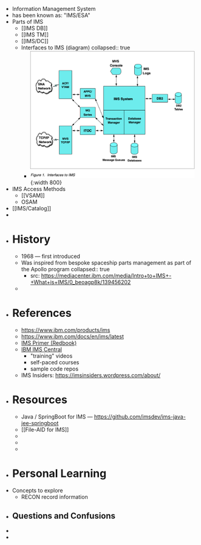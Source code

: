 - Information Management System
- has been known as: "IMS/ESA"
- Parts of IMS
	- [[IMS DB]]
	- [[IMS TM]]
	- [[IMS/DC]]
	- Interfaces to IMS (diagram)
	  collapsed:: true
		- ![image.png](../assets/image_1752333373572_0.png){:width 800}
- IMS Access Methods
	- [[VSAM]]
	- OSAM
- [[IMS/Catalog]]
-
- #  History
	- 1968 — first introduced
	- Was inspired from bespoke spaceship parts management as part of the Apollo program
	  collapsed:: true
		- src: https://mediacenter.ibm.com/media/Intro+to+IMS+-+What+is+IMS/0_beoagp8k/139456202
	-
- # References
	- https://www.ibm.com/products/ims
	- https://www.ibm.com/docs/en/ims/latest
	- [IMS Primer (Redbook)](https://www.redbooks.ibm.com/abstracts/sg245352.html)
	- [IBM IMS Central](https://imsdev.github.io/index.html)
		- "training" videos
		- self-paced courses
		- sample code repos
	- IMS Insiders: https://imsinsiders.wordpress.com/about/
- # Resources
	- Java / SpringBoot for IMS — https://github.com/imsdev/ims-java-jee-springboot
	- [[File-AID for IMS]]
	-
	-
	-
- # Personal Learning
- Concepts to explore
	- RECON record information
- Questions and Confusions
	-
-
-